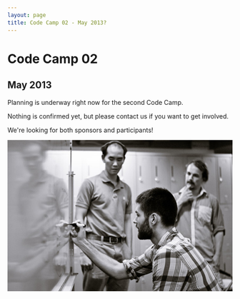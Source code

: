 ```yaml
---
layout: page
title: Code Camp 02 - May 2013?
---
```


# Code Camp 02
## May 2013

Planning is underway right now for the second Code Camp.

Nothing is confirmed yet, but please contact us if you want to get involved.

We're looking for both sponsors and participants!

![Solving problems](images/cc01/L1023930-M.jpg)